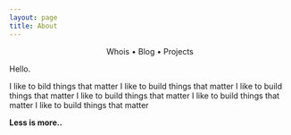 ```yaml
---
layout: page
title: About
---
```

<section>
	<div style="text-align: center;">
		<span class="hlink" onclick="window.location='/whoami/about'">Whois</span> • 
		<span class="hlink" onclick="window.location='/whoami/contents'">Blog</span> • 
		<span class="hlink" onclick="window.location='/whoami/about'">Projects</span>
	</div>
	<div></div>
</section>

Hello.

I like to bild things that matter I like to build things that matter I like to build things that matter I like to build things that matter I like to build things that matter I like to build things that matter

**Less is more..**
